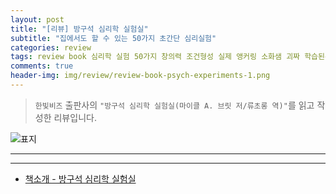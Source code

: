 ```yaml
---  
layout: post  
title: "[리뷰] 방구석 심리학 실험실"  
subtitle: "집에서도 할 수 있는 50가지 초간단 심리실험"  
categories: review 
tags: review book 심리학 실험 50가지 창의력 조건형성 실제 앵커링 소화샘 괴짜 학습된무기력       
comments: true  
header-img: img/review/review-book-psych-experiments-1.png
---  
```

  
> `한빛비즈` 출판사의 `"방구석 심리학 실험실(마이클 A. 브릿 저/류초롱 역)"`를 읽고 작성한 리뷰입니다.  

![표지](https://theorydb.github.io/assets/img/review/review-book-psych-experiments-1.png)  

---


---

* [책소개 - 방구석 심리학 실험실](http://www.yes24.com/Product/Goods/103304781)


